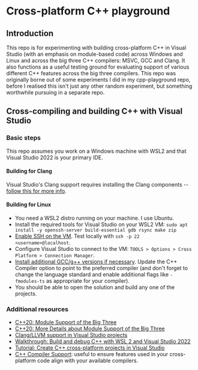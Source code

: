 # Cross-platform C++ playground

## Introduction

This repo is for experimenting with building cross-platform C++ in Visual Studio (with an emphasis on module-based code) across Windows and Linux and across the big three C++ compilers: MSVC, GCC and Clang. It also functions as a useful testing ground for evaluating support of various different C++ features across the big three compilers. This repo was originally borne out of some experiments I did in my cpp-playground repo, before I realised this isn't just any other random experiment, but something worthwhile pursuing in a separate repo.

## Cross-compiling and building C++ with Visual Studio

### Basic steps

This repo assumes you work on a Windows machine with WSL2 and that Visual Studio 2022 is your primary IDE.

#### Building for Clang

Visual Studio's Clang support requires installing the Clang components -- [follow this for more info](https://learn.microsoft.com/en-us/cpp/build/clang-support-msbuild?view=msvc-170).

#### Building for Linux

* You need a WSL2 distro running on your machine. I use Ubuntu.
* Install the required tools for Visual Studio on your WSL2 VM: `sudo apt install -y openssh-server build-essential gdb rsync make zip`
* [Enable SSH on the VM](https://jmmv.dev/2022/02/wsl-ssh-access.html). Test locally with `ssh -p 22 <username>@localhost`.
* Configure Visual Studio  to connect to the VM: `TOOLS > Options > Cross Platform > Connection Manager`.
* [Install additional GCC/g++ versions if necessary](https://phoenixnap.com/kb/install-gcc-ubuntu). Update the C++ Compiler option to point to the preferred compiler (and don't forget to change the language standard and enable additional flags like `-fmodules-ts` as appropriate for your compiler).
* You should be able to open the solution and build any one of the projects.

### Additional resources

* [C++20: Module Support of the Big Three](https://www.modernescpp.com/index.php/c20-module-support-of-the-big-three-compilers/)
* [C++20: More Details about Module Support of the Big Three](https://www.modernescpp.com/index.php/c20-more-details-about-module-support-of-the-big-three/)
* [Clang/LLVM support in Visual Studio projects](https://learn.microsoft.com/en-us/cpp/build/clang-support-msbuild?view=msvc-170)
* [Walkthrough: Build and debug C++ with WSL 2 and Visual Studio 2022](https://learn.microsoft.com/en-us/cpp/build/walkthrough-build-debug-wsl2?view=msvc-170)
* [Tutorial: Create C++ cross-platform projects in Visual Studio](https://learn.microsoft.com/en-us/cpp/build/get-started-linux-cmake?view=msvc-170)
* [C++ Compiler Support](https://en.cppreference.com/w/cpp/compiler_support): useful to ensure features used in your cross-platform code align with your available compilers.
